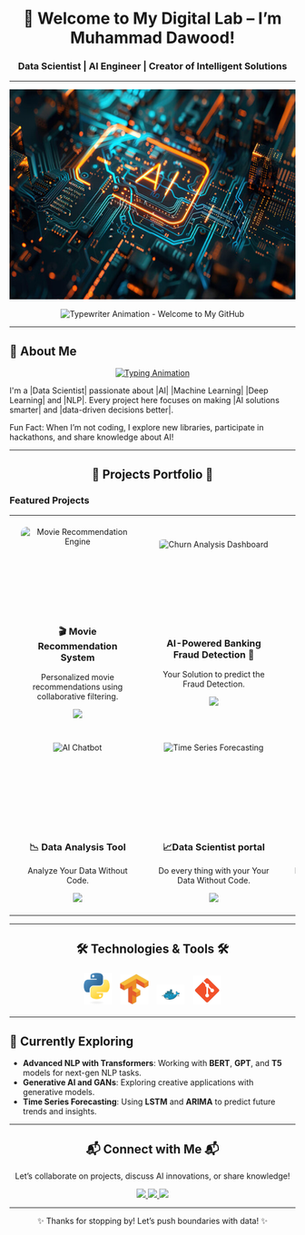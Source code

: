 <div align="center">
  <h1>👋 Welcome to My Digital Lab – I’m Muhammad Dawood!</h1>
  <h3>Data Scientist | AI Engineer | Creator of Intelligent Solutions</h3>
  <hr>
  <img src="360_F_751616029_sQM19hyqNdkbOvdvJiQKDFpyQYzlHmpg.jpg" alt="AI" width="4000" height="370">


  <p align="center">
    <img src="https://your-cool-animation.com/welcome-typing.gif" width="700px" alt="Typewriter Animation - Welcome to My GitHub">
  </p>
</div>

<hr>

## 🌌 About Me
<p align="center">
  <a href="https://readme-typing-svg.demolab.com/?font=Fira+Code&pause=1000&multiline=true&width=800&height=100&lines=Data+Scientist+%7C+AI+Engineer;Machine+Learning+%7C+Deep+Learning;NLP+%7C+Computer+Vision;Innovation+in+AI+and+Data">
    <img src="https://readme-typing-svg.demolab.com/?font=Fira+Code&pause=1000&multiline=true&width=800&height=100&lines=Data+Scientist+%7C+AI+Engineer;Machine+Learning+%7C+Deep+Learning;NLP+%7C+Computer+Vision;Innovation+in+AI+and+Data" alt="Typing Animation">
  </a>
</p>

<p>I'm a |Data Scientist| passionate about |AI| |Machine Learning| |Deep Learning| and |NLP|. Every project here focuses on making |AI solutions smarter| and |data-driven decisions better|.</p>

<p>Fun Fact: When I’m not coding, I explore new libraries, participate in hackathons, and share knowledge about AI!</p>

<hr>

<div align="center">
  <h2> 🚀 Projects Portfolio 🚀 </h2>
</div>

### Featured Projects

<table align="center" style="width:100%; table-layout:fixed;">
  <tr>
    <td align="center" width="300" style="padding: 20px;">
      <div style="position: relative; overflow: hidden; width: 200px; height: 150px; border-radius: 10px;">
        <img src="https://your-image-link.com/movie-recommendation.gif" width="200px" style="transition: transform 0.3s ease-in-out; cursor: pointer;" alt="Movie Recommendation Engine" onmouseover="this.style.transform='scale(1.05)'" onmouseout="this.style.transform='scale(1)'">
      </div>
      <h3>🎬 Movie Recommendation System</h3>
      <p>Personalized movie recommendations using collaborative filtering.</p>
      <a href="https://movie-recommendation-system-dawood-moria.streamlit.app/" target="_blank">
        <img src="https://img.shields.io/badge/-Explore%20Project-%2331A8FF?style=for-the-badge">
      </a>
    </td>
    <td align="center" width="300" style="padding: 20px;">
      <div style="position: relative; overflow: hidden; width: 200px; height: 150px; border-radius: 10px;">
        <img src="https://your-image-link.com/churn-analysis-dashboard.gif" width="200px" style="transition: transform 0.3s ease-in-out; cursor: pointer;" alt="Churn Analysis Dashboard" onmouseover="this.style.transform='scale(1.05)'" onmouseout="this.style.transform='scale(1)'">
      </div>
      <h3>AI-Powered Banking Fraud Detection 🚀</h3>
      <p>Your Solution to predict the Fraud Detection.</p>
      <a href="https://ai-fraud-detector-for-banking-system-by-dawood-moria.streamlit.app/" target="_blank">
        <img src="https://img.shields.io/badge/-Explore%20Project-%2331A8FF?style=for-the-badge">
      </a>
    </td>
  </tr>
  <tr>
    <td align="center" width="300" style="padding: 20px;">
      <div style="position: relative; overflow: hidden; width: 200px; height: 150px; border-radius: 10px;">
        <img src="https://your-image-link.com/ai-chatbot.gif" width="200px" style="transition: transform 0.3s ease-in-out; cursor: pointer;" alt="AI Chatbot" onmouseover="this.style.transform='scale(1.05)'" onmouseout="this.style.transform='scale(1)'">
      </div>
      <h3>📉 Data Analysis Tool</h3>
       <p>Analyze Your Data Without Code.</p>
      <a href="https://data-analysis-tool-by-dawood.streamlit.app/" target="_blank">
        <img src="https://img.shields.io/badge/-Explore%20Project-%2331A8FF?style=for-the-badge">
      </a>
    </td>
    <td align="center" width="300" style="padding: 20px;">
      <div style="position: relative; overflow: hidden; width: 200px; height: 150px; border-radius: 10px;">
        <img src="https://your-image-link.com/time-series.gif" width="200px" style="transition: transform 0.3s ease-in-out; cursor: pointer;" alt="Time Series Forecasting" onmouseover="this.style.transform='scale(1.05)'" onmouseout="this.style.transform='scale(1)'">
      </div>
      <h3>📈Data Scientist portal</h3>
       <p>Do every thing with your Your Data Without Code.</p>
      <a href="https://data-science-app-by-dawood-moria.streamlit.app/" target="_blank">
        <img src="https://img.shields.io/badge/-Explore%20Project-%2331A8FF?style=for-the-badge">
    </td>
     <td align="center" width="300" style="padding: 20px;">
      <div style="position: relative; overflow: hidden; width: 200px; height: 150px; border-radius: 10px;">
        <img src="https://your-image-link.com/time-series.gif" width="200px" style="transition: transform 0.3s ease-in-out; cursor: pointer;" alt="Time Series Forecasting" onmouseover="this.style.transform='scale(1.05)'" onmouseout="this.style.transform='scale(1)'">
      </div>
      <h3>📈Data Scientist portal</h3>
       <p>Do every thing with your Your Data Without Code.</p>
      <a href="https://data-science-app-by-dawood-moria.streamlit.app/" target="_blank">
        <img src="https://img.shields.io/badge/-Explore%20Project-%2331A8FF?style=for-the-badge">
    </td>
     <td align="center" width="300" style="padding: 20px;">
      <div style="position: relative; overflow: hidden; width: 200px; height: 150px; border-radius: 10px;">
        <img src="https://your-image-link.com/time-series.gif" width="200px" style="transition: transform 0.3s ease-in-out; cursor: pointer;" alt="Time Series Forecasting" onmouseover="this.style.transform='scale(1.05)'" onmouseout="this.style.transform='scale(1)'">
      </div>
      <h3>📈Data Scientist portal</h3>
       <p>Do every thing with your Your Data Without Code.</p>
      <a href="https://data-science-app-by-dawood-moria.streamlit.app/" target="_blank">
        <img src="https://img.shields.io/badge/-Explore%20Project-%2331A8FF?style=for-the-badge">
    </td>
     <td align="center" width="300" style="padding: 20px;">
      <div style="position: relative; overflow: hidden; width: 200px; height: 150px; border-radius: 10px;">
        <img src="https://your-image-link.com/time-series.gif" width="200px" style="transition: transform 0.3s ease-in-out; cursor: pointer;" alt="Time Series Forecasting" onmouseover="this.style.transform='scale(1.05)'" onmouseout="this.style.transform='scale(1)'">
      </div>
      <h3>📈Data Scientist portal</h3>
       <p>Do every thing with your Your Data Without Code.</p>
      <a href="https://data-science-app-by-dawood-moria.streamlit.app/" target="_blank">
        <img src="https://img.shields.io/badge/-Explore%20Project-%2331A8FF?style=for-the-badge">
    </td>
  </tr>
</table>

<hr>

<div align="center">
  <h2> 🛠️ Technologies & Tools 🛠️ </h2>
</div>

<p align="center">
    <img src="./assets/python.png" alt="Python" width="50px" title="Python" style="margin: 5px; transition: transform 0.3s ease;" onmouseover="this.style.transform='scale(1.2)'" onmouseout="this.style.transform='scale(1)'"/>
    <img src="./assets/tensorflow.png" alt="TensorFlow" width="50px" title="TensorFlow" style="margin: 5px; transition: transform 0.3s ease;" onmouseover="this.style.transform='scale(1.2)'" onmouseout="this.style.transform='scale(1)'"/>
    <img src="./assets/docker.png" alt="Docker" width="50px" title="Docker" style="margin: 5px; transition: transform 0.3s ease;" onmouseover="this.style.transform='scale(1.2)'" onmouseout="this.style.transform='scale(1)'"/>
    <img src="./assets/git.png" alt="Git" width="50px" title="Git" style="margin: 5px; transition: transform 0.3s ease;" onmouseover="this.style.transform='scale(1.2)'" onmouseout="this.style.transform='scale(1)'"/>
</p>

<hr>

## 🌱 Currently Exploring

- **Advanced NLP with Transformers**: Working with **BERT**, **GPT**, and **T5** models for next-gen NLP tasks.
- **Generative AI and GANs**: Exploring creative applications with generative models.
- **Time Series Forecasting**: Using **LSTM** and **ARIMA** to predict future trends and insights.

<hr>

<div align="center">
  <h2>📬 Connect with Me 📬</h2>
  <p>Let’s collaborate on projects, discuss AI innovations, or share knowledge!</p>

  <a href="https://www.linkedin.com/in/muhammaddawood361510306/" target="_blank">
    <img src="https://img.shields.io/badge/-LinkedIn-%230077B5?style=for-the-badge&logo=linkedin&logoColor=white">
  </a>
  <a href="https://github.com/muhammadmoria" target="_blank">
    <img src="https://img.shields.io/badge/-GitHub-%23181717?style=for-the-badge&logo=github&logoColor=white">
  </a>
  <a href="https://muhammadmoria.github.io/portfolio-new/" target="_blank">
    <img src="https://img.shields.io/badge/-Portfolio-%2312100E?style=for-the-badge&logo=portfolio&logoColor=white">
  </a>
</div>

<hr>

<div align="center">
  <p>✨ Thanks for stopping by! Let’s push boundaries with data! ✨</p>
</div>
